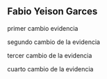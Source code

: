## Fabio Yeison Garces

primer cambio evidencia 

segundo cambio de la evidencia

tercer cambio de la evidencia

cuarto cambio de la evidencia







